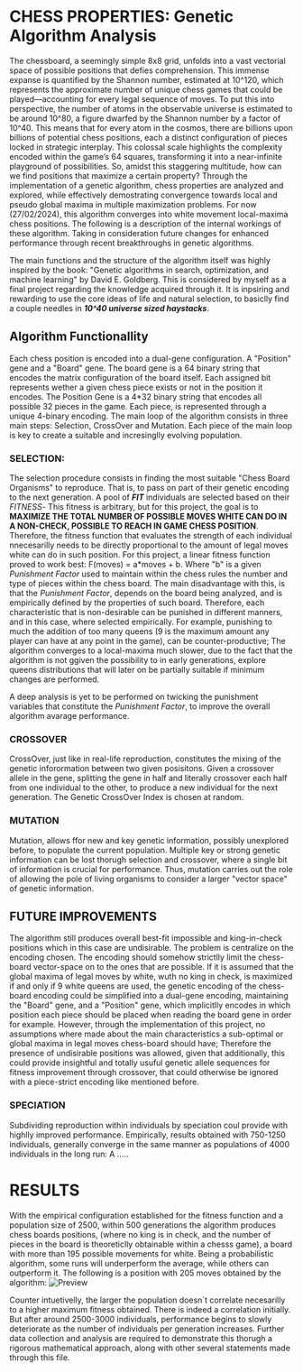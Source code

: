 # CHESS PROPERTIES: Genetic Algorithm Analysis

The chessboard, a seemingly simple 8x8 grid, unfolds into a vast vectorial space of possible positions that defies comprehension. This immense expanse is quantified by the Shannon number, estimated at 10^120, which represents the approximate number of unique chess games that could be played—accounting for every legal sequence of moves. To put this into perspective, the number of atoms in the observable universe is estimated to be around 10^80, a figure dwarfed by the Shannon number by a factor of 10^40. This means that for every atom in the cosmos, there are billions upon billions of potential chess positions, each a distinct configuration of pieces locked in strategic interplay. This colossal scale highlights the complexity encoded within the game’s 64 squares, transforming it into a near-infinite playground of possibilities. So, amidst this staggering multitude, how can we find positions that maximize a certain property?
Through the implementation of a genetic algorithm, chess properties are analyzed and explored, while effectively demostrating convergence towards local and pseudo global maxima in multiple maximization problems.
For now (27/02/2024), this algorithm converges into white movement local-maxima chess positions.
The following is a description of the internal workings of these algorithm. Taking in consideration future changes for enhanced performance through recent breakthroughs in genetic algorithms.

The main functions and the structure of the algorithm itself was highly inspired by the book: "Genetic algorithms in search, optimization, and machine learning" by David E. Goldberg. This is considered by myself as a final project regarding the knowledge acquired through it. It is inpsiring and rewarding to use the core ideas of life and natural selection, to basiclly find a couple needles in _**10^40 universe sized haystacks**_.

## Algorithm Functionallity

Each chess position is encoded into a dual-gene configuration. A "Position" gene and a "Board" gene. 
The board gene is a 64 binary string that encodes the matrix configuration of the board itself. Each assigned bit represents wether a given chess piece exists or not in the position it encodes. 
The Position Gene is a 4*32 binary string that encodes all possible 32 pieces in the game. Each piece, is represented through a unique 4-binary encoding. 
The main loop of the algorithm consists in three main steps: Selection, CrossOver and Mutation. Each piece of the main loop is key to create a suitable and incresinglly evolving population.

### **SELECTION:**
The selection procedure consists in finding the most suitable "Chess Board Organisms" to reproduce. That is, to pass on part of their genetic encoding to the next generation. A pool of _**FIT**_ individuals are selected based on their _FITNESS_- This fitness is arbitrary, but for this project, the goal is to **MAXIMIZE THE TOTAL NUMBER OF POSSIBLE MOVES WHITE CAN DO IN A NON-CHECK, POSSIBLE TO REACH IN GAME CHESS POSITION**. Therefore, the fitness function that evaluates the strength of each individual nnecesarilly needs to be directly proportional to the amount of legal moves white can do in such position. 
For this project, a linear fitness function proved to work best: F(moves) = a*moves + b. Where "b" is a given *Punishment Factor* used to maintain within the chess rules the number and type of pieces within the chess board. The main disadvantage with this, is that the *Punishment Factor*, depends on the board being analyzed, and is empirically defined by the properties of such board. Therefore, each characteristic that is non-desirable can be punished in different manners, and in this case, where selected empirically. For example, punishing to much the addition of too many queens (9 is the maximum amount any player can have at any point in the game), can be counter-productive; The algorithm converges to a local-maxima much slower, due to the fact that the algorithm is not ggiven the possibility to in early generations, explore queens distributions that will later on be partially suitable if minimum changes are performed.

A deep analysis is yet to be performed on twicking the punishment variables that constitute the *Punishment Factor*, to improve the overall algorithm avarage performance. 

### **CROSSOVER**
CrossOver, just like in real-life reproduction, constitutes the mixing of the genetic inforormation between two given posisitons. Given a crossover allele in the gene, splitting the gene in half and literally crossover each half from one individual to the other, to produce a new individual for the next generation.
The Genetic CrossOver Index is chosen at random.

### **MUTATION**
Mutation, allows ffor new and key genetic information, possibly unexplored before, to populate the current population. Multiple key or strong genetic information can be lost thorugh selection and crossover, where a single bit of information is crucial for performance. Thus, mutation carries out the role of allowing the pole of living organisms to consider a larger "vector space" of genetic information.

## **FUTURE IMPROVEMENTS**
The algorithm still produces overall best-fit impossible and king-in-check positions which in this case are undisirable. The problem is centralize on the encoding chosen. 
The encoding should somehow strictlly limit the chess-board vector-space on to the ones that are possible. If it is assumed that the global maxima of legal moves by white, wuth no king in check, is maximized if and only if 9 white queens are used, the genetic encoding of the chess-board encoding could be simplified into a dual-gene encoding, maintaining the "Board" gene, and a "Position" gene, which implicitlly encodes in which position each piece should be placed when reading the board gene in order for example. However, through the implementation of this project, no assumptions where made about the main characteristics a sub-optimal or global maxima in legal moves chess-board should have; Therefore the presence of undisirable positions was allowed, given that additionally, this could provide insightful and totally usuful genetic allele sequences for fitness improvement through crossover, that could otherwise be ignored with a piece-strict encoding like mentioned before.

### SPECIATION

Subdividing reproduction within individuals by speciation coul provide with highlly improved performance. Empirically, results obtained with 750-1250 individuals, generally converge in the same manner as populations of 4000 individuals in the long run: A .....

# RESULTS

With the empirical configuration established for the fitness function and a population size of 2500, within 500 generations the algorithm produces chess boards positions, (where no king is in check, and the number of pieces in the board is theoreticlly obtainable within a chesss game), a board with more than 195 possible movements for white. Being a probabilistic algorithm, some runs will underperform the average, while others can outperform it. The following is a position with 205 moves obtained by the algorithm:
![Preview]([https://github.com/SantinoAggosti/GeneticAlgortihmForChessPropertiesStudy/blob/master/images/206%20-%202Q4B-5Q2-3Q4-Q5Q1-4Q3-1R5Q-1BR1Q3-1kn1K1Q1%20b%20-%20-%200%201.jpg?raw=true])



Counter intuetivelly, the larger the population doesn´t correlate necesarilly to a higher maximum fitness obtained. There is indeed a correlation initially. But after around 2500-3000 individuals, performance begins to slowly deteriorate as the number of individuals per generation increases. Further data collection and analysis are required to demonstrate this thorugh a rigorous mathematical approach, along with other several statements made through this file.
